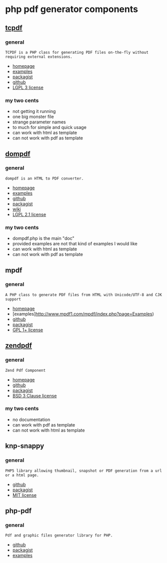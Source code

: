 # php pdf generator components

## [tcpdf](https://github.com/stevleibelt/examples/tree/master/php/pdf/tcpdf)

### general

    TCPDF is a PHP class for generating PDF files on-the-fly without requiring external extensions.

* [homepage](http://www.tcpdf.org/)
* [examples](http://www.tcpdf.org/examples.php)
* [packagist](http://packagist.org/packages/tecnick.com/tcpdf)
* [github](https://github.com/tecnickcom/TCPDF)
* [LGPL 3 license](http://www.tcpdf.org/license.php)

### my two cents

* not getting it running
* one big monster file
* strange parameter names
* to much for simple and quick usage
* can work with html as template
* can not work with pdf as template

## [dompdf](https://github.com/stevleibelt/examples/tree/master/php/pdf/dompdf)

### general

    dompdf is an HTML to PDF converter. 

* [homepage](http://pxd.me/dompdf/www/)
* [examples](http://pxd.me/dompdf/www/examples.php)
* [github](https://github.com/dompdf/dompdf)
* [packagist](http://packagist.org/packages/dompdf/dompdf)
* [wiki](https://github.com/dompdf/dompdf/wiki/Usage)
* [LGPL 2.1 license](https://github.com/dompdf/dompdf/blob/master/LICENSE.LGPL)

### my two cents

* dompdf.php is the main "doc"
* provided examples are not that kind of examples I would like
* can work with html as template
* can not work with pdf as template

## mpdf

### general

    A PHP class to generate PDF files from HTML with Unicode/UTF-8 and CJK support

* [homepage](http://www.mpdf1.com/mpdf/)
* [examples]http://www.mpdf1.com/mpdf/index.php?page=Examples)
* [github](https://github.com/finwe/mpdf)
* [packagist](http://packagist.org/packages/mpdf/mpdf)
* [GPL 1+ license](https://github.com/finwe/mpdf/blob/master/LICENSE.txt)

## [zendpdf](https://github.com/stevleibelt/examples/tree/master/php/pdf/zendpdf)

### general

    Zend Pdf Component

* [homepage](http://packages.zendframework.com/)
* [github](https://github.com/zendframework/ZendPdf.git)
* [packagist](http://packagist.org/packages/zendframework/zendpdf)
* [BSD 3 Clause license](https://github.com/zendframework/ZendPdf/blob/master/LICENSE.txt)

### my two cents

* no documentation
* can work with pdf as template
* can not work with html as template

## knp-snappy

### general

    PHP5 library allowing thumbnail, snapshot or PDF generation from a url or a html page.

* [github](http://github.com/KnpLabs/snappy)
* [packagist](http://packagist.org/packages/knplabs/knp-snappy)
* [MIT license](https://github.com/KnpLabs/snappy/blob/master/LICENSE)

## php-pdf

### general

    Pdf and graphic files generator library for PHP.

* [github](https://github.com/psliwa/PHPPdf.git)
* [packagist](http://packagist.org/packages/psliwa/php-pdf)
* [examples](https://github.com/psliwa/PHPPdf/tree/master/examples)
